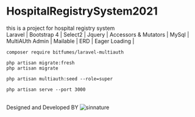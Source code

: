 # HospitalRegistrySystem2021
this is a project for hospital registry system  <br>
Laravel | Bootstrap 4 | Select2 | Jquery | Accessors & Mutators | MySql | MultiAUth Admin | Mailable | ERD | Eager Loading |
```
composer require bitfumes/laravel-multiauth
```
```
php artisan migrate:fresh
php artisan migrate
```
```
php artisan multiauth:seed --role=super
```
```
php artisan serve --port 3000
```

<br>Designed and Developed BY 
![sinnature](https://user-images.githubusercontent.com/43786423/120041270-c4084300-c029-11eb-80b4-8be1374d6ac6.png)
